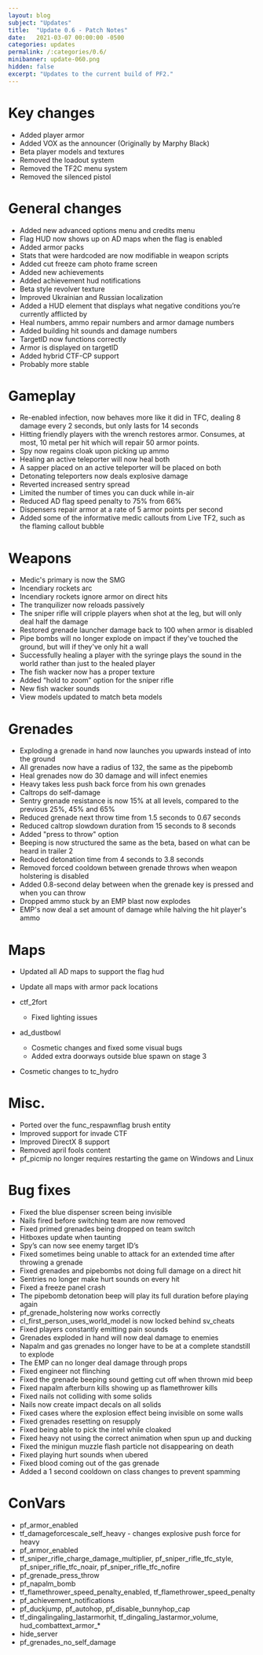 ```yaml
---
layout: blog
subject: "Updates"
title:  "Update 0.6 - Patch Notes"
date:   2021-03-07 00:00:00 -0500
categories: updates
permalink: /:categories/0.6/
minibanner: update-060.png
hidden: false
excerpt: "Updates to the current build of PF2."
---
```

# Key changes

- Added player armor
- Added VOX as the announcer (Originally by Marphy Black)
- Beta player models and textures
- Removed the loadout system
- Removed the TF2C menu system
- Removed the silenced pistol

# General changes

- Added new advanced options menu and credits menu
- Flag HUD now shows up on AD maps when the flag is enabled
- Added armor packs
- Stats that were hardcoded are now modifiable in weapon scripts
- Added cut freeze cam photo frame screen
- Added new achievements
- Added achievement hud notifications
- Beta style revolver texture
- Improved Ukrainian and Russian localization
- Added a HUD element that displays what negative conditions you’re currently afflicted by
- Heal numbers, ammo repair numbers and armor damage numbers
- Added building hit sounds and damage numbers
- TargetID now functions correctly
- Armor is displayed on targetID
- Added hybrid CTF-CP support
- Probably more stable

# Gameplay

- Re-enabled infection, now behaves more like it did in TFC, dealing 8 damage every 2 seconds, but only lasts for 14 seconds
- Hitting friendly players with the wrench restores armor. Consumes, at most, 10 metal per hit which will repair 50 armor points.
- Spy now regains cloak upon picking up ammo
- Healing an active teleporter will now heal both
- A sapper placed on an active teleporter will be placed on both
- Detonating teleporters now deals explosive damage
- Reverted increased sentry spread
- Limited the number of times you can duck while in-air
- Reduced AD flag speed penalty to 75% from 66%
- Dispensers repair armor at a rate of 5 armor points per second
- Added some of the informative medic callouts from Live TF2, such as the flaming callout bubble


# Weapons

- Medic's primary is now the SMG
- Incendiary rockets arc
- Incendiary rockets ignore armor on direct hits
- The tranquilizer now reloads passively
- The sniper rifle will cripple players when shot at the leg, but will only deal half the damage
- Restored grenade launcher damage back to 100 when armor is disabled
- Pipe bombs will no longer explode on impact if they've touched the ground, but will if they've only hit a wall
- Successfully healing a player with the syringe plays the sound in the world rather than just to the healed player
- The fish wacker now has a proper texture
- Added “hold to zoom” option for the sniper rifle
- New fish wacker sounds
- View models updated to match beta models


# Grenades

- Exploding a grenade in hand now launches you upwards instead of into the ground
- All grenades now have a radius of 132, the same as the pipebomb
- Heal grenades now do 30 damage and will infect enemies
- Heavy takes less push back force from his own grenades
- Caltrops do self-damage
- Sentry grenade resistance is now 15% at all levels, compared to the previous 25%, 45% and 65%
- Reduced grenade next throw time from 1.5 seconds to 0.67 seconds
- Reduced caltrop slowdown duration from 15 seconds to 8 seconds
- Added "press to throw" option
- Beeping is now structured the same as the beta, based on what can be heard in trailer 2
- Reduced detonation time from 4 seconds to 3.8 seconds
- Removed forced cooldown between grenade throws when weapon holstering is disabled
- Added 0.8-second delay between when the grenade key is pressed and when you can throw
- Dropped ammo stuck by an EMP blast now explodes
- EMP's now deal a set amount of damage while halving the hit player's ammo

# Maps

- Updated all AD maps to support the flag hud
- Update all maps with armor pack locations
- ctf_2fort
	- Fixed lighting issues
		
	
- ad_dustbowl		
    - Cosmetic changes and fixed some visual bugs
    - Added extra doorways outside blue spawn on stage 3
		
- Cosmetic changes to tc_hydro

# Misc.

- Ported over the func_respawnflag brush entity
- Improved support for invade CTF
- Improved DirectX 8 support
- Removed april fools content
- pf_picmip no longer requires restarting the game on Windows and Linux

# Bug fixes

- Fixed the blue dispenser screen being invisible
- Nails fired before switching team are now removed
- Fixed primed grenades being dropped on team switch
- Hitboxes update when taunting
- Spy’s can now see enemy target ID’s
- Fixed sometimes being unable to attack for an extended time after throwing a grenade
- Fixed grenades and pipebombs not doing full damage on a direct hit
- Sentries no longer make hurt sounds on every hit
- Fixed a freeze panel crash
- The pipebomb detonation beep will play its full duration before playing again
- pf_grenade_holstering now works correctly
- cl_first_person_uses_world_model is now locked behind sv_cheats
- Fixed players constantly emitting pain sounds
- Grenades exploded in hand will now deal damage to enemies
- Napalm and gas grenades no longer have to be at a complete standstill to explode
- The EMP can no longer deal damage through props
- Fixed engineer not flinching
- Fixed the grenade beeping sound getting cut off when thrown mid beep
- Fixed napalm afterburn kills showing up as flamethrower kills
- Fixed nails not colliding with some solids
- Nails now create impact decals on all solids
- Fixed cases where the explosion effect being invisible on some walls
- Fixed grenades resetting on resupply
- Fixed being able to pick the intel while cloaked
- Fixed heavy not using the correct animation when spun up and ducking
- Fixed the minigun muzzle flash particle not disappearing on death
- Fixed playing hurt sounds when ubered
- Fixed blood coming out of the gas grenade
- Added a 1 second cooldown on class changes to prevent spamming

# ConVars

- pf_armor_enabled
- tf_damageforcescale_self_heavy - changes explosive push force for heavy
- pf_armor_enabled
- tf_sniper_rifle_charge_damage_multiplier, pf_sniper_rifle_tfc_style, pf_sniper_rifle_tfc_noair, pf_sniper_rifle_tfc_nofire 
- pf_grenade_press_throw
- pf_napalm_bomb
- tf_flamethrower_speed_penalty_enabled, tf_flamethrower_speed_penalty
- pf_achievement_notifications
- pf_duckjump, pf_autohop, pf_disable_bunnyhop_cap
- tf_dingalingaling_lastarmorhit, tf_dingaling_lastarmor_volume, hud_combattext_armor_*
- hide_server
- pf_grenades_no_self_damage